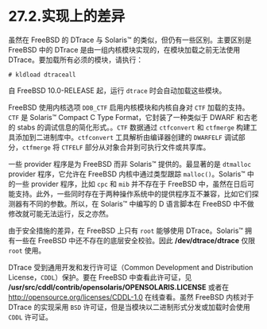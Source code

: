 # 27.2.实现上的差异

虽然在 FreeBSD 的 DTrace 与 Solaris™ 的类似，但仍有一些区别。主要区别是 FreeBSD 中的 DTrace 是由一组内核模块实现的，在模块加载之前无法使用 DTrace。要加载所有必须的模块，请执行：

```
# kldload dtraceall
```

自 FreeBSD 10.0-RELEASE 起，运行 `dtrace` 时会自动加载这些模块。

FreeBSD 使用内核选项 `DDB_CTF` 启用内核模块和内核自身对 `CTF` 加载的支持。`CTF` 是 Solaris™ Compact C Type Format，它封装了一种类似于 DWARF 和古老的 stabs 的调试信息的简化形式。。`CTF` 数据通过 `ctfconvert` 和 `ctfmerge` 构建工具添加到二进制库中。`ctfconvert` 工具解析由编译器创建的 `DWARFELF` 调试部分，`ctfmerge` 将 `CTFELF` 部分从对象合并到可执行文件或共享库。

一些 provider 程序是为 FreeBSD 而非 Solaris™ 提供的。最显著的是 `dtmalloc` provider 程序，它允许在 FreeBSD 内核中通过类型跟踪 `malloc()`。Solaris™ 中的一些 provider 程序，比如 `cpc` 和 `mib` 并不存在于 FreeBSD 中，虽然在日后可能支持。此外，一些同时存在于两种操作系统中的提供程序互不兼容，比如它们探测器有不同的参数。所以，在 Solaris™ 中编写的 D 语言脚本在 FreeBSD 中不做修改就可能无法运行，反之亦然。

由于安全措施的差异，在 FreeBSD 上只有 `root` 能够使用 DTrace。Solaris™ 拥有一些在 FreeBSD 中还不存在的底层安全校验。因此 **/dev/dtrace/dtrace** 仅限 `root` 使用。

DTrace 受到通用开发和发行许可证（Common Development and Distribution License，`CDDL`）保护。要在 FreeBSD 中查看此许可证，见 **/usr/src/cddl/contrib/opensolaris/OPENSOLARIS.LICENSE** 或者在 <http://opensource.org/licenses/CDDL-1.0> 在线查看。虽然 FreeBSD 内核对于 DTrace 的实现采用 `BSD` 许可证，但是当模块以二进制形式分发或加载时会使用 `CDDL` 许可证。